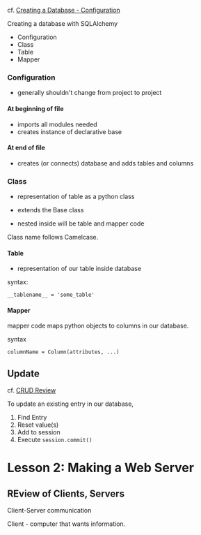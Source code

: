 cf. [Creating a Database - Configuration](https://classroom.udacity.com/courses/ud088/lessons/3621198668/concepts/36123887280923)

Creating a database with SQLAlchemy

- Configuration
- Class
- Table
- Mapper

### Configuration

* generally shouldn't change from project to project

#### At beginning of file

* imports all modules needed
* creates instance of declarative base

#### At end of file

* creates (or connects) database and adds tables and columns

### Class

* representation of table as a python class

* extends the Base class

* nested inside will be table and mapper code

Class name follows Camelcase.

#### Table

* representation of our table inside database

syntax:

`__tablename__ = 'some_table'`


#### Mapper

mapper code maps python objects to columns in our database.

syntax
```
columnName = Column(attributes, ...)
```

## Update 

cf. [CRUD Review](https://classroom.udacity.com/courses/ud088/lessons/3621198668/concepts/36300689480923)

To update an existing entry in our database,

1. Find Entry
2. Reset value(s)
3. Add to session
4. Execute `session.commit()`


# Lesson 2: Making a Web Server

## REview of Clients, Servers

Client-Server communication

Client - computer that wants information.